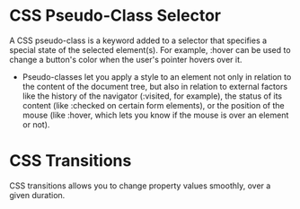 # CSS Pseudo-Class Selector

A CSS pseudo-class is a keyword added to a selector that specifies a special state of the selected element(s). For example, :hover can be used to change a button's color when the user's pointer hovers over it.

- Pseudo-classes let you apply a style to an element not only in relation to the content of the document tree, but also in relation to external factors like the history of the navigator (:visited, for example), the status of its content (like :checked on certain form elements), or the position of the mouse (like :hover, which lets you know if the mouse is over an element or not).

# CSS Transitions

CSS transitions allows you to change property values smoothly, over a given duration.